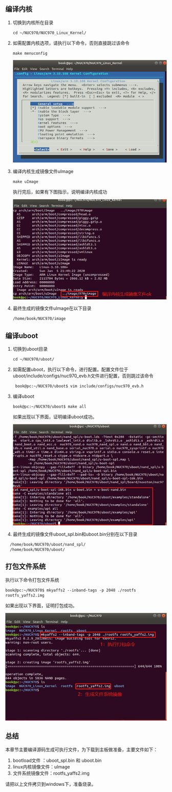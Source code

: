 ## 编译内核


1. 切换到内核所在目录 

   ```shell
   cd ~/NUC970/NUC970_Linux_Kernel/
   ```

2. 如需配置内核选项，请执行以下命令，否则直接跳过该命令

   ```shell
   make menuconfig
   ```

   ![配置内核](media/06.Kernel_cfg.png)

3. 编译内核生成镜像文件uImage

   ```
   make uImage
   ```

   执行完后，如果有下图指示，说明编译内核成功

   ![编译内核](media/05.make_kernel.png)

4. 最终生成的镜像文件uImage在以下目录

   ```shell
   /home/book/NUC970/image
   ```



## 编译uboot



1. 切换到uboot目录

   ```shell
   cd ~/NUC970/uboot/
   ```

   

2. 如需配置uboot，执行以下命令，进行配置。配置文件位于uboot/include/configs/nuc970_evb.h文件进行配置，否则跳过该命令

   ```shell
    book@pc:~/NUC970/uboot$ vim include/configs/nuc970_evb.h 
   ```

   

3. 编译uboot

   ```shell
   book@pc:~/NUC970/uboot$ make all
   ```

   如果出现以下界面，证明编译uboot成功。

   ![编译uboot](media/07.make_uboot.png)



4. 最终生成的镜像文件uboot_spl.bin和uboot.bin分别在以下目录

```
  /home/book/NUC970/uboot/nand_spl/
  /home/book/NUC970/uboot/
```



## 打包文件系统

执行以下命令打包文件系统

```shell
book@pc:~/NUC970$ mkyaffs2 --inband-tags -p 2048 ./rootfs rootfs_yaffs2.img
```

如果出现以下界面，证明打包成功。

![文件系统打包](media/10.pack_file_systerm.png)



## 总结

本章节主要编译源码生成可执行文件，为下载到主板做准备，主要文件如下：

1. bootload文件 ：uboot_spl.bin 和 uboot.bin
2. linux内核镜像文件：uImage
3. 文件系统镜像文件：rootfs_yaffs2.img

请把以上文件拷贝到windows下，准备烧录。